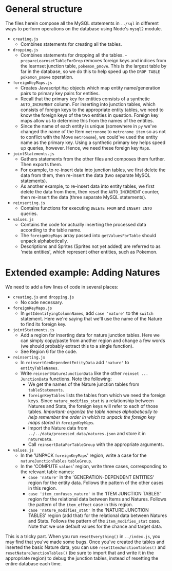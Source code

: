 # General structure

The files herein compose all the MySQL statements in `../sql` in different ways to perform operations on the database using Node's `mysql2` module. 

- `creating.js`
  - Combines statements for creating all the tables. 
- `dropping.js` 
  - Combines statements for dropping all the tables. - `prepareLearnsetTableForDrop` removes foreign keys and indices from the learnset junction table, `pokemon_pmove`. This is the largest table by far in the database, so we do this to help speed up the `DROP TABLE pokemon_pmove` operation.
- `foreignKeyMaps.js` 
  - Creates Javascript `Map` objects which map entity name/generation pairs to primary key pairs for entities. 
  - Recall that the primary key for entities consists of a synthetic `AUTO_INCREMENT` column. For inserting into junction tables, which consists of foreign keys to the appropriate entity tables, we need to know the foreign keys of the two entities in question. Foreign key maps allow us to determine this from the names of the entities.
  - Since the name of each entity is unique (somewhere in `py` we've changed the name of the Item `metronome` to `metronome_item` so as not to conflict with the Move `metronome`), we could've used the entity name as the primary key. Using a synthetic primary key helps speed up queries, however. Hence, we need these foreign key `Map`s.
- `jointStatements.js` 
  - Gathers statements from the other files and composes them further. Then exports them.
  - For example, to re-insert data into junction tables, we first delete the data from them, then re-insert the data (two separate MySQL statements).
  - As another example, to re-insert data into entity tables, we first delete the data from them, then reset the `AUTO_INCREMENT` counter, then re-insert the data (three separate MySQL statements).
- `reinserting.js`
  - Contains functions for executing `DELETE FROM` and `INSERT INTO` queries.
- `values.js`
  - Contains the code for actually inserting the processed data according to the table name.
  - The `foreignKeyMaps` array passed into `getValuesForTable` should unpack alphabetically.
  - Descriptions and Sprites (Sprites not yet added) are referred to as 'meta entities', which represent other entities, such as Pokemon.

# Extended example: Adding Natures

We need to add a few lines of code in several places:

- `creating.js` and `dropping.js`
  - No code necessary.
- `foreignKeyMaps.js`
  - In `getIdentifyingColumnNames`, add `case 'nature'` to the `switch` statement. Here we're saying that we'll use the name of the Nature to find its foreign key.
- `jointStatements.js`
  - Add a region for inserting data for nature junction tables. Here we can simply copy/paste from another region and change a few words (we should probably extract this to a single function).
  - See Region 6 for the code.
- `reinserting.js`
  - In `reinsertGenDependentEntityData` add `'nature'` to `entityTableNames`.
  - Write `reinsertNatureJunctionData` like the other `reinset ... JunctionData` functions. Note the following:
    - We get the names of the Nature junction tables from `tableStatements`.
    - `foreignKeyTables` lists the tables from which we need the foreign keys. Since `nature_modifies_stat` is a relationship between Natures and Stats, the foreign keys will refer to each of those tables. *Important: organize the table names alphabetically to help remember the order in which to unpack the foreign key maps stored in `foreignKeyMaps`.* 
    - Import the Nature data from `../../data/processed_data/natures.json` and store it in `natureData`. 
    - Call `reinsertDataForTableGroup` with the appropriate arguments.
- `values.js`
  - In the 'UNPACK `foreignKeyMaps`' region, write a case for the `natureJunctionTables` `tableGroup`.
  - In the 'COMPUTE `values`' region, write three cases, corresponding to the relevant table names:
    - `case 'nature'` in the 'GENERATION-DEPENDENT ENTITIES' region for the entity data. Follows the pattern of the other cases in this region.
    - `case 'item_confuses_nature'` in the 'ITEM JUNCTION TABLES' region for the relational data between Items and Natures. Follows the pattern of the `item_effect` case in this region.
    - `case 'nature_modifies_stat'` in the 'NATURE JUNCTION TABLES' region (add that) for the relational data between Natures and Stats. Follows the pattern of the `item_modifies_stat` case. Note that we use default values for the chance and target data.

This is a tricky part. When you run `resetEverything()` in `../index.js`, you may find that you've made some bugs. Once you've created the tables and inserted the basic Nature data, you can use `resetItemJunctionTables()` and `resetNatureJunctionTables()` (be sure to import that and write it in the appropriate region) to debug the junction tables, instead of resetting the entire database each time.